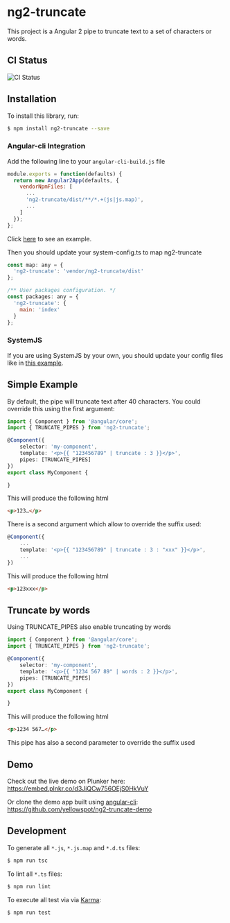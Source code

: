 # ng2-truncate

This project is a Angular 2 pipe to truncate text to a set of characters or words.

## CI Status
![CI Status](https://circleci.com/gh/yellowspot/ng2-truncate/tree/master.svg?style=shield)

## Installation

To install this library, run:

```bash
$ npm install ng2-truncate --save
```

### Angular-cli Integration

Add the following line to your ```angular-cli-build.js``` file

```javascript
module.exports = function(defaults) {
  return new Angular2App(defaults, {
    vendorNpmFiles: [
      ...
      'ng2-truncate/dist/**/*.+(js|js.map)',
      ...
    ]
  });
};
```

Click [here](https://github.com/yellowspot/ng2-truncate-demo/blob/master/angular-cli-build.js#L19) to see an example.

Then you should update your system-config.ts to map ng2-truncate

```javascript
const map: any = {
  'ng2-truncate': 'vendor/ng2-truncate/dist'
};

/** User packages configuration. */
const packages: any = {
  'ng2-truncate': {
    main: 'index'
  }
};
```

### SystemJS

If you are using SystemJS by your own, you should update your config files like in [this example](https://embed.plnkr.co/d3JiQCw756OEjS0HkVuY).

## Simple Example

By default, the pipe will truncate text after 40 characters. You could override this using the first argument:

```TypeScript
import { Component } from '@angular/core';
import { TRUNCATE_PIPES } from 'ng2-truncate';

@Component({
    selector: 'my-component',
    template: '<p>{{ "123456789" | truncate : 3 }}</p>',
    pipes: [TRUNCATE_PIPES]
})
export class MyComponent {

}
```

This will produce the following html

```HTML
<p>123…</p>
```

There is a second argument which allow to override the suffix used:

```TypeScript
@Component({
    ...
    template: '<p>{{ "123456789" | truncate : 3 : "xxx" }}</p>',
    ...
})
```

This will produce the following html

```HTML
<p>123xxx</p>
```

## Truncate by words

Using TRUNCATE_PIPES also enable truncating by words

```TypeScript
import { Component } from '@angular/core';
import { TRUNCATE_PIPES } from 'ng2-truncate';

@Component({
    selector: 'my-component',
    template: '<p>{{ "1234 567 89" | words : 2 }}</p>',
    pipes: [TRUNCATE_PIPES]
})
export class MyComponent {

}
```

This will produce the following html

```HTML
<p>1234 567…</p>
```

This pipe has also a second parameter to override the suffix used

## Demo

Check out the live demo on Plunker here: https://embed.plnkr.co/d3JiQCw756OEjS0HkVuY

Or clone the demo app built using [angular-cli](https://cli.angular.io): https://github.com/yellowspot/ng2-truncate-demo

## Development

To generate all `*.js`, `*.js.map` and `*.d.ts` files:

```bash
$ npm run tsc
```

To lint all `*.ts` files:

```bash
$ npm run lint
```

To execute all test via via [Karma](https://karma-runner.github.io):

```bash
$ npm run test
```
